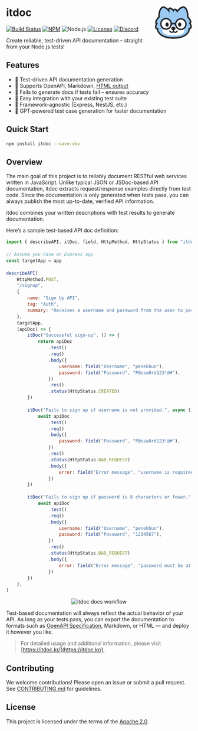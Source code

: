 # <img src="https://github.com/do-pa/itdoc/blob/develop/itdoc-doc/static/img/logo.png?raw=true" align="right" width="100">itdoc

[![Build Status](https://github.com/do-pa/itdoc/actions/workflows/ci.yml/badge.svg)](https://github.com/do-pa/itdoc/actions/workflows/ci.yml)
[![NPM](https://img.shields.io/npm/v/itdoc.svg)](https://www.npmjs.com/package/itdoc)
![Node.js](https://img.shields.io/badge/node.js-%3E%3D20.0.0-brightgreen?logo=node.js&logoColor=white&style=flat-square)
[![License](https://img.shields.io/:license-apache-brightgreen.svg)](http://www.apache.org/licenses/LICENSE-2.0.html)
[![Discord](https://img.shields.io/badge/Chat-Discord-5765F2.svg)](https://discord.gg/ZhXk7VSu5Z)

Create reliable, test-driven API documentation – straight from your Node.js tests!

## Features

- 🧪 Test-driven API documentation generation
- 📄 Supports OpenAPI, Markdown, [HTML output]
- 🚫 Fails to generate docs if tests fail – ensures accuracy
- 🔧 Easy integration with your existing test suite
- 🧩 Framework-agnostic (Express, NestJS, etc.)
- 🤖 GPT-powered test case generation for faster documentation

[HTML output]: http://redocly.com/demo/openapi/museum-api/operations/getmuseumhours

## Quick Start

```bash
npm install itdoc --save-dev
```

## Overview

The main goal of this project is to reliably document RESTful web services written in JavaScript.
Unlike typical JSON or JSDoc-based API documentation, itdoc extracts request/response examples
directly from test code. Since the documentation is only generated when tests pass, you can always
publish the most up-to-date, verified API information.

itdoc combines your written descriptions with test results to generate documentation.

Here’s a sample test-based API doc definition:

```javascript
import { describeAPI, itDoc, field, HttpMethod, HttpStatus } from "itdoc"

// Assume you have an Express app
const targetApp = app

describeAPI(
    HttpMethod.POST,
    "/signup",
    {
        name: "Sign Up API",
        tag: "Auth",
        summary: "Receives a username and password from the user to perform sign-up.",
    },
    targetApp,
    (apiDoc) => {
        itDoc("Successful sign-up", () => {
            return apiDoc
                .test()
                .req()
                .body({
                    username: field("Username", "penekhun"),
                    password: field("Password", "P@ssw0rd123!@#"),
                })
                .res()
                .status(HttpStatus.CREATED)
        })

        itDoc("Fails to sign up if username is not provided.", async () => {
            await apiDoc
                .test()
                .req()
                .body({
                    password: field("Password", "P@ssw0rd123!@#"),
                })
                .res()
                .status(HttpStatus.BAD_REQUEST)
                .body({
                    error: field("Error message", "username is required"),
                })
        })

        itDoc("Fails to sign up if password is 8 characters or fewer.", async () => {
            await apiDoc
                .test()
                .req()
                .body({
                    username: field("Username", "penekhun"),
                    password: field("Password", "1234567"),
                })
                .res()
                .status(HttpStatus.BAD_REQUEST)
                .body({
                    error: field("Error message", "password must be at least 8 characters"),
                })
        })
    },
)
```

<p align="center">
  <img src="https://github.com/user-attachments/assets/8251bb8e-3829-4488-8992-8450d12403b8" alt="itdoc docs workflow" style="width:30%;">
</p>

Test-based documentation will always reflect the actual behavior of your API. As long as your tests
pass, you can export the documentation to formats such as [OpenAPI Specification], Markdown, or HTML
— and deploy it however you like.

[OpenAPI Specification]: https://swagger.io/specification/

<!--
## env 설정

.env를 설정해서 GPT API기반으로 테스트를 생성할 수 있습니다. .env.example를 기반으로 설정해주세요.
-->

> For detailed usage and additional information, please visit
> [https://itdoc.kr/](https://itdoc.kr/).

## Contributing

We welcome contributions! Please open an issue or submit a pull request. See
[CONTRIBUTING.md](CONTRIBUTING.md) for guidelines.

## License

This project is licensed under the terms of the [Apache 2.0].

[Apache 2.0]: LICENSE.txt
